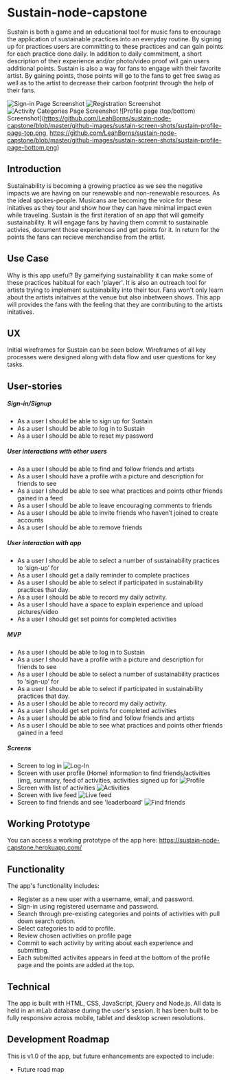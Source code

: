# Sustain-node-capstone
Sustain is both a game and an educational tool for music fans to encourage the application of sustainable practices into an everyday routine. By signing up for practices users are committing to these practices and can gain points for each practice done daily. In addition to daily commitment, a short description of their experience and/or photo/video proof will gain users additional points. Sustain is also a way for fans to engage with their favorite artist. By gaining points, those points will go to the fans to get free swag as well as to the artist to decrease their carbon footprint through the help of their fans.

![Sign-in Page Screenshot](https://github.com/LeahBorns/sustain-node-capstone/blob/master/github-images/sustain-screen-shots/sustain-sign-in-page.png)
![Registration Screenshot](https://github.com/LeahBorns/sustain-node-capstone/blob/master/github-images/sustain-screen-shots/sustain-registration-page.png)
![Activity Categories Page Screenshot](https://github.com/LeahBorns/sustain-node-capstone/blob/master/github-images/sustain-screen-shots/sustain-categories-page.png)
![Profile page (top/bottom) Screenshot](https://github.com/LeahBorns/sustain-node-capstone/blob/master/github-images/sustain-screen-shots/sustain-profile-page-top.png, https://github.com/LeahBorns/sustain-node-capstone/blob/master/github-images/sustain-screen-shots/sustain-profile-page-bottom.png)

## Introduction
Sustainability is becoming a growing practice as we see the negative impacts we are having on our renewable and non-renewable resources. As the ideal spokes-people. Musicans are becoming the voice for these initatives as they tour and show how they can have minimal impact even while traveling. Sustain is the first iteration of an app that will gameify sustainability. It will engage fans by having them commit to sustainable activies, document those experiences and get points for it. In return for the points the fans can recieve merchandise from the artist.


## Use Case
Why is this app useful? By gameifying sustainability it can make some of these practices habitual for each 'player'. It is also an outreach tool for artists trying to implement sustainability into their tour. Fans won't only learn about the artists initaitves at the venue but also inbetween shows. This app will provides the fans with the feeling that they are contributing to the artists initatives.

## UX

Initial wireframes for Sustain can be seen below. Wireframes of all key processes were designed along with data flow and user questions for key tasks.


## User-stories

##### Sign-in/Signup
* As a user I should be able to sign up for Sustain
* As a user I should be able to log in to Sustain
* As a user I should be able to reset my password

##### User interactions with other users
* As a user I should be able to find and follow friends and artists
* As a user I should have a profile with a picture and description for friends to see
* As a user I should be able to see what practices and points other friends gained in a feed
* As a user I should be able to leave encouraging comments to friends
* As a user I should be able to invite friends who haven’t joined to create accounts
* As a user I should be able to remove friends

##### User interaction with app
* As a user I should be able to select a number of sustainability practices to ‘sign-up’ for
* As a user I should get a daily reminder to complete practices
* As a user I should be able to select if participated in sustainability practices that day.
* As a user I should be able to record my daily activity.
* As a user I should have a space to explain experience and upload pictures/video
* As a user I should get set points for completed activities

##### MVP
* As a user I should be able to log in to Sustain
* As a user I should have a profile with a picture and description for friends to see
* As a user I should be able to select a number of sustainability practices to ‘sign-up’ for
* As a user I should be able to select if participated in sustainability practices that day.
* As a user I should be able to record my daily activity.
* As a user I should get set points for completed activities
* As a user I should be able to find and follow friends and artists
* As a user I should be able to see what practices and points other friends gained in a feed

##### Screens

* Screen to log in
![Log-In](https://github.com/LeahBorns/sustain-node-capstone/blob/master/github-images/sustain-node-capstone-wireframe-login.jpg)
* Screen with user profile (Home) information to find friends/activities (img, summary, feed of activities, activities signed up for
![Profile](https://github.com/LeahBorns/sustain-node-capstone/blob/master/github-images/sustain-node-capstone-wireframe_profile.jpg)
* Screen with list of activities
![Activities](https://github.com/LeahBorns/sustain-node-capstone/blob/master/github-images/sustain-node-capstone-wireframe_activities.jpg)
* Screen with live feed
![Live feed](https://github.com/LeahBorns/sustain-node-capstone/blob/master/github-images/sustain-node-capstone-wireframe_feed.jpg)
* Screen to find friends and see 'leaderboard'
![Find friends](https://github.com/LeahBorns/sustain-node-capstone/blob/master/github-images/sustain-node-capstone-wireframe_find-friends.jpg)




## Working Prototype

You can access a working prototype of the app here: https://sustain-node-capstone.herokuapp.com/

## Functionality
The app's functionality includes:

* Register as a new user with a username, email, and password.
* Sign-in using registered username and password.
* Search through pre-existing categories and points of activities with pull down search option.
* Select categories to add to profile.
* Review chosen activities on profile page
* Commit to each activity by writing about each experience and submitting.
* Each submitted activites appears in feed at the bottom of the profile page and the points are added at the top.

## Technical

The app is built with HTML, CSS, JavaScript, jQuery and Node.js. All data is held in an mLab database during the user's session. It has been built to be fully responsive across mobile, tablet and desktop screen resolutions.

## Development Roadmap

This is v1.0 of the app, but future enhancements are expected to include:

* Future road map
